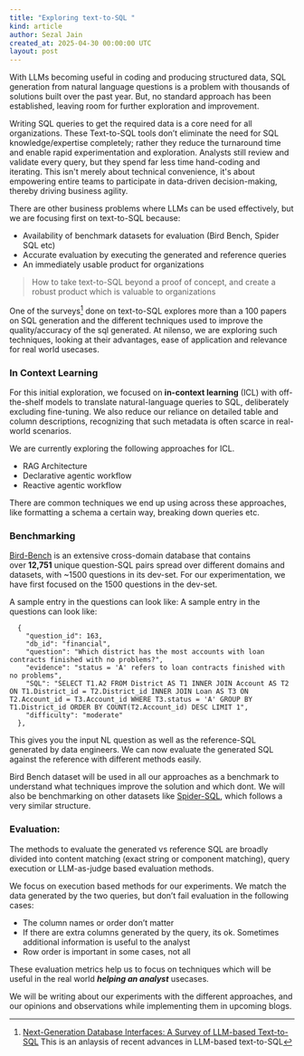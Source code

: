 ```yaml
---
title: "Exploring text-to-SQL "
kind: article
author: Sezal Jain
created_at: 2025-04-30 00:00:00 UTC
layout: post
---
```

With LLMs becoming useful in coding and producing structured data, SQL generation from natural language questions is a problem with thousands of solutions built over the past year. But, no standard approach has been established, leaving room for further exploration and improvement.

Writing SQL queries to get the required data is a core need for all organizations. These Text-to-SQL tools don’t eliminate the need for SQL knowledge/expertise completely; rather they reduce the turnaround time and enable rapid experimentation and exploration. Analysts still review and validate every query, but they spend far less time hand-coding and iterating. This isn't merely about technical convenience, it's about empowering entire teams to participate in data-driven decision-making, thereby driving business agility.

There are other business problems where LLMs can be used effectively, but we are focusing first on text-to-SQL because:

- Availability of benchmark datasets for evaluation (Bird Bench, Spider SQL etc)
- Accurate evaluation by executing the generated and reference queries
- An immediately usable product for organizations



> How to take text-to-SQL beyond a proof of concept, and create a robust product which is valuable to organizations


One of the surveys[^1] done on text-to-SQL explores more than a 100 papers on SQL generation and the different techniques used to improve the quality/accuracy of the sql generated. At nilenso, we are exploring such techniques, looking at their advantages, ease of application and relevance for real world usecases.

### In Context Learning

For this initial exploration, we focused on **in-context learning** (ICL) with off-the-shelf models to translate natural-language queries to SQL, deliberately excluding fine-tuning. We also reduce our reliance on detailed table and column descriptions, recognizing that such metadata is often scarce in real-world scenarios.

We are currently exploring the following approaches for ICL.

- RAG Architecture
- Declarative agentic workflow
- Reactive agentic workflow

There are common techniques we end up using across these approaches, like formatting a schema a certain way, breaking down queries etc. 

### Benchmarking

[Bird-Bench](https://bird-bench.github.io/) is an extensive cross-domain database that contains over **12,751** unique question-SQL pairs spread over different domains and datasets, with ~1500 questions in its dev-set.  For our experimentation, we have first focused on the 1500 questions in the dev-set.

A sample entry in the questions can look like:
A sample entry in the questions can look like:

```
  {
    "question_id": 163,
    "db_id": "financial",
    "question": "Which district has the most accounts with loan contracts finished with no problems?",
    "evidence": "status = 'A' refers to loan contracts finished with no problems",
    "SQL": "SELECT T1.A2 FROM District AS T1 INNER JOIN Account AS T2 ON T1.District_id = T2.District_id INNER JOIN Loan AS T3 ON T2.Account_id = T3.Account_id WHERE T3.status = 'A' GROUP BY T1.District_id ORDER BY COUNT(T2.Account_id) DESC LIMIT 1",
    "difficulty": "moderate"
  },
```

This gives you the input NL question as well as the reference-SQL generated by data engineers. We can now evaluate the generated SQL against the reference with different methods easily.

Bird Bench dataset will be used in all our approaches as a benchmark to understand what techniques improve the solution and which dont. We will also be benchmarking on other datasets like [Spider-SQL](https://yale-lily.github.io/spider), which follows a very similar structure.

### Evaluation:

The methods to evaluate the generated vs reference SQL are broadly divided into content matching (exact string or component matching), query execution or LLM-as-judge based evaluation methods.

We focus on execution based methods for our experiments. We match the data generated by the two queries, but don’t fail evaluation in the following cases:

- The column names or order don’t matter
- If there are extra columns generated by the query, its ok. Sometimes additional information is useful to the analyst
- Row order is important in some cases, not all

These evaluation metrics help us to focus on techniques which will be useful in the real world ***helping an analyst*** usecases.

We will be writing about our experiments with the different approaches, and our opinions and observations while implementing them in upcoming blogs.

[^1]: [Next-Generation Database Interfaces: A Survey of LLM-based Text-to-SQL](https://arxiv.org/pdf/2406.08426v3) This is an anlaysis of recent advances in LLM-based text-to-SQL